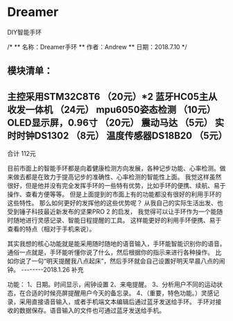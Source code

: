 # Dreamer
DIY智能手环


/*
** 名称：Dreamer手环
** 作者：Andrew
** 日期：2018.7.10
*/


模块清单：
----------------------------------
主控采用STM32C8T6      （20元）*2
蓝牙HC05主从收发一体机 （24元）
mpu6050姿态检测        （10元）
OLED显示屏，0.96寸     （20元）
震动马达               （5元）
实时时钟DS1302         （8元）
温度传感器DS18B20      （5元）
----------------------------------
合计                    112元



目前市面上的智能手环都是向着健康检测方向发展，各种记步功能、心率检测。做来做去都是在致力于提高记步的准确性、心率检测的智能性上面。
我觉这样虽然很好，但是他并没有完全发挥手环的一些特有优势，比如手环的便携、续航、易于操作、查看方便等等。
但是上面提到的市面上有的功能都没有很好的利用手环的这些特性。
那么如何更好的发挥他的这些优势呢？
从我自己的实际生活出发、也受到锤子科技最近新发布的坚果PRO 2 的启发，
我觉得可以让手环作为一个能随时随地进行灵感记录、智能日程提醒的工具。
这样能更好的利用手环便携、易于查看的特点（相对于手机来说）。

其实我想的核心功能就是能采用随时随地的语音输入，手环能智能识别你的语音。
通俗一点就是，手环能听懂你说了什么，然后根据你的指示来进行各种操作。
比如你说了一句“明天提醒我八点起床”，然后手环就会自己设置好明天早晨八点的闹钟。
--------2018.1.26 补充

功能：
1、日期。时间显示，闹钟设置
2、来电提醒。
3、分析用户不同的运动状态，在合适的时候亮屏提醒用户今天的备忘录。
4、（重要，特色功能。）灵感记录，采用直接语音输入，或者手机端文本编辑后通过蓝牙发送给手环。
手环对接收的数据保存。语音输入的文件也可通过蓝牙发送给手机。

